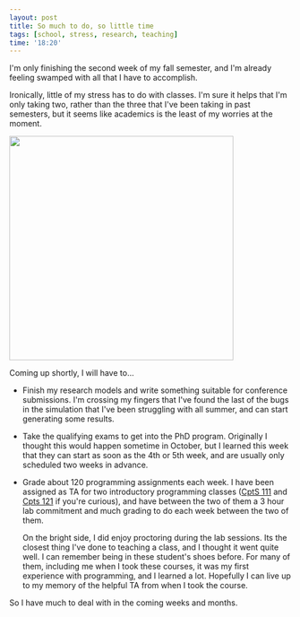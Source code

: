 ```yaml
---
layout: post
title: So much to do, so little time
tags: [school, stress, research, teaching]
time: '18:20'
---
```


I'm only finishing the second week of my fall semester, and I'm already feeling swamped with all that I have to accomplish.

Ironically, little of my stress has to do with classes.  I'm sure it helps that I'm only taking two, rather than the three that I've been taking in past semesters, but it seems like academics is the least of my worries at the moment.

<img class="img_right" src="http://www.residenzafrattina.it/last-minute.jpg" width="400" />

Coming up shortly, I will have to&hellip;

+ Finish my research models and write something suitable for conference submissions.  I'm crossing my fingers that I've found the last of the bugs in the simulation that I've been struggling with all summer, and can start generating some results.

+ Take the qualifying exams to get into the PhD program.  Originally I thought this would happen sometime in October, but I learned this week that they can start as soon as the 4th or 5th week, and are usually only scheduled two weeks in advance.

+ Grade about 120 programming assignments each week.  I have been assigned as TA for two introductory programming classes ([CptS 111] and [Cpts 121] if you're curious), and have between the two of them a 3 hour lab commitment and much grading to do each week between the two of them.
  
  On the bright side, I did enjoy proctoring during the lab sessions.  Its the closest thing I've done to teaching a class, and I thought it went quite well.  I can remember being in these student's shoes before.  For many of them, including me when I took these courses, it was my first experience with programming, and I learned a lot.  Hopefully I can live up to my memory of the helpful TA from when I took the course.

[Cpts 111]:http://eecs.wsu.edu/~schneidj/cpts111
[Cpts 121]:http://eecs.wsu.edu/~aofallon/cpts121

So I have much to deal with in the coming weeks and months.

